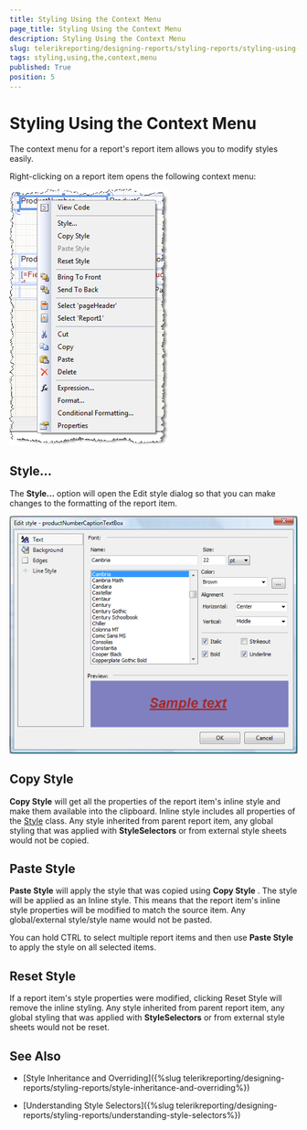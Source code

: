 ```yaml
---
title: Styling Using the Context Menu
page_title: Styling Using the Context Menu 
description: Styling Using the Context Menu
slug: telerikreporting/designing-reports/styling-reports/styling-using-the-context-menu
tags: styling,using,the,context,menu
published: True
position: 5
---
```


# Styling Using the Context Menu



The context menu for a report's report item allows you to modify styles easily.

Right-clicking on a report item opens the following context menu:

  

  ![](images/ReportContextA.png)

## Style...

The __Style...__  option will open the Edit style dialog so that you can make changes to the formatting of the report item.

  

  ![](images/ReportContextB.png)

## Copy Style

__Copy Style__  will get all the properties of the report item's inline style and make them available into the clipboard. Inline style       	includes all properties of the  [Style](/reporting/api/Telerik.Reporting.Drawing.Style)  class.       	Any style inherited from parent report item, any global styling that was applied with __StyleSelectors__  or from external style sheets would not be copied.       	

## Paste Style

__Paste Style__  will apply the style that was copied using __Copy Style__ . The style will be applied as an Inline style. This means        	that the report item's inline style properties will be modified to match the source item. Any global/external style/style name would not be pasted.       	

You can hold CTRL to select multiple report items and then use __Paste Style__  to apply the style on all selected items.

## Reset Style

If a report item's style properties were modified, clicking Reset Style will remove the inline styling. Any style inherited from parent report item,        		any global styling that was applied with __StyleSelectors__  or from external style sheets would not be reset.

## See Also


 * [Style Inheritance and Overriding]({%slug telerikreporting/designing-reports/styling-reports/style-inheritance-and-overriding%})

 * [Understanding Style Selectors]({%slug telerikreporting/designing-reports/styling-reports/understanding-style-selectors%})
